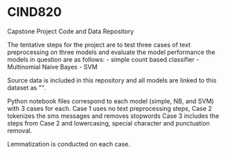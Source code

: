 # CIND820
Capstone Project Code and Data Repository

The tentative steps for the project are to test three cases of text preprocessing on three models and evaluate the model performance
the models in question are as follows:
    - simple count based classifier
    - Multinomial Naive Bayes
    - SVM
    
Source data is included in this repository and all models are linked to this dataset as "".

Python notebook files correspond to each model (simple, NB, and SVM) with 3 cases for each.
Case 1 uses no text preprocessing steps, Case 2 tokenizes the sms messages and removes stopwords
Case 3 includes the steps from Case 2 and lowercasing, special character and punctuation removal.

Lemmatization is conducted on each case.
